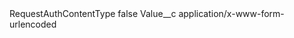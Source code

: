 <?xml version="1.0" encoding="UTF-8"?>
<CustomMetadata xmlns="http://soap.sforce.com/2006/04/metadata" xmlns:xsi="http://www.w3.org/2001/XMLSchema-instance" xmlns:xsd="http://www.w3.org/2001/XMLSchema">
    <label>RequestAuthContentType</label>
    <protected>false</protected>
    <values>
        <field>Value__c</field>
        <value xsi:type="xsd:string">application/x-www-form-urlencoded</value>
    </values>
</CustomMetadata>
